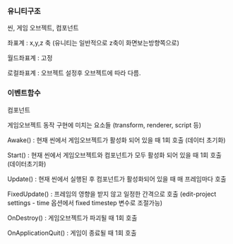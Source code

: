 ### 유니티구조

씬, 게임 오브젝트, 컴포넌트

좌표계 : x,y,z 축 (유니티는 일반적으로 z축이 화면보는방향쪽으로)

월드좌표계 : 고정

로컬좌표계 : 오브젝트 설정후 오브젝트에 따라 다름.

### 이벤트함수

컴포넌트

게임오브젝트 동작 구현에 미치는 요소들 (transform, renderer, script 등)

Awake() : 현재 씬에서 게임오브젝트가 활성화 되어 있을 때 1회 호출 (데이터 초기화)

Start() : 현재 씬에서 게임오브젝트와 컴포넌트가 모두 활성화 되어 있을 때 1회 호출     
	 (데이터초기화)         
  
Update() : 현재 씬에서 실행된 후 컴포넌트가 활성화되어 있을 때 매 프레임마다 호출

FixedUpdate() : 프레임의 영향을 받지 않고 일정한 간격으로 호출
		  (edit-project settings - time 옵션에서 fixed timestep 변수로 조절가능)

OnDestroy() : 게임오브젝트가 파괴될 때 1회 호출

OnApplicationQuit() : 게임이 종료될 때 1회 호출

